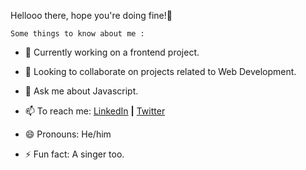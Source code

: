   Hellooo there, hope you're doing fine!👋
  
    Some things to know about me :
- 🔭 Currently working on a frontend project.
- 👯 Looking to collaborate on projects related to Web Development.
- 💬 Ask me about Javascript.
- 📫 To reach me: 
     [LinkedIn]( https://www.linkedin.com/in/kartikey-kesarwani-a89a91194) **|**
     [Twitter](https://twitter.com/TheDeve02225331)
                  
- 😄 Pronouns: He/him
- ⚡ Fun fact: A singer too.

